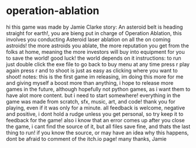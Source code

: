 # operation-ablation
 hi this game was made by Jamie Clarke  story: An asteroid belt is heading straight for earth!, you are bieng put in charge of Operation Ablation, this involves you conducting Asteroid laser ablation on all the on coming astroids! the more astroids you ablate, the more reputation you get from the folks at home, meaning the more investors will buy into equipment for you to save the world! good luck! the world depends on it  instructions: to run just double click the exe file to go back to buy menu at any time press r play again press r and to shoot is just as easy as clicking where you want to shoot!  notes: this is the first game im releasing, im doing this more for me and giving myself a boost more than anything, i hope to release more games in the future, although hopefully not python games, as i want them to have alot more content. but i need to start somewhere! everything in the game was made from scratch, sfx, music, art, and code! thank you for playing, even if it was only for a minute. all feedback is welcome, negative and positive, i dont hold a rudge unless you get personal, so try keep it to feedback for the game!   also i know that an error comes up after you close the game, i cant find the source of it, but all files save fine, and thats the last thing to run! if you know the source, or may have an idea why this happens, dont be afraid to comment of the itch.io page!  many thanks, Jamie
